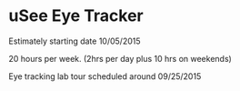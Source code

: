 # uSee Eye Tracker

Estimately starting date 10/05/2015

20 hours per week. (2hrs per day plus 10 hrs on weekends)

Eye tracking lab tour scheduled around 09/25/2015

